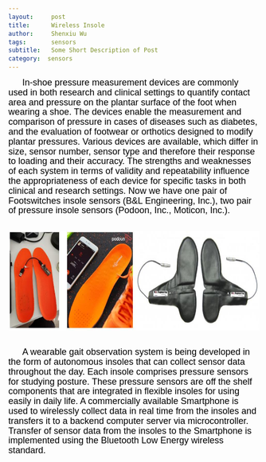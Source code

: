 ```yaml
---
layout:     post
title:      Wireless Insole
author:     Shenxiu Wu
tags: 		sensors
subtitle:  	Some Short Description of Post
category:  sensors
---
```

<!-- Start Writing Below in Markdown -->

<p style="text-indent:2em"><font face="Arial" color = "black" size="4" style="line-height: 1.1">
In-shoe pressure measurement devices are commonly used in both research and clinical settings to quantify contact area and pressure on the plantar surface of the foot when wearing a shoe. The devices enable the measurement and comparison of pressure in cases of diseases such as diabetes, and the evaluation of footwear or orthotics designed to modify plantar pressures. Various devices are available, which differ in size, sensor number, sensor type and therefore their response to loading and their accuracy. The strengths and weaknesses of each system in terms of validity and repeatability influence the appropriateness of each device for specific tasks in both clinical and research settings. Now we have one pair of Footswitches insole sensors (B&L Engineering, Inc.), two pair of pressure insole sensors (Podoon, Inc., Moticon, Inc.).
</font></p>

<br>

<!--<img align="center" src="/images/toolbox/sensors/insole.jpg" height="200" width="200"/>-->
<div align="center"><img width="700" height="200" src="/images/toolbox/sensors/insole.jpg"></div>
<br>
<p style="text-indent:2em"><font face="Arial" color = "black" size="4" style="line-height: 1.1">
A wearable gait observation system is being developed in the form of autonomous insoles that can collect sensor data throughout the day. Each insole comprises pressure sensors for studying posture. These pressure sensors are off the shelf components that are integrated in flexible insoles for using easily in daily life. A commercially available Smartphone is used to wirelessly collect data in real time from the insoles and transfers it to a backend computer server via microcontroller. Transfer of sensor data from the insoles to the Smartphone is implemented using the Bluetooth Low Energy wireless standard.</font></p>

<!--<div align="center"><img width="150" height="150" src="/images/wireless IMU.jpg"></div>-->
<!--
![wireless IMU](/images/wireless IMU.jpg)
-->
<!--
<div style="text-align: center"> 
<img src="/images/wireless IMU.jpg"/> 
</div>
-->

<!--
<br><br>

<iframe width="550" height="300"  src="https://www.youtube.com/embed/INhJdPGtE1s" frameborder="0" allow="autoplay; encrypted-media" allowfullscreen> </iframe>
<br><br>
-->

<!--
Some of the information contained in this web site includes intellectual property covered by both issued and pending patent applications. It is intended solely for research, educational and scholarly purposes by not-for-profit research organizations. If you have interest in specific technologies for commercial applications, please contact us [here](/contact.html).
-->

